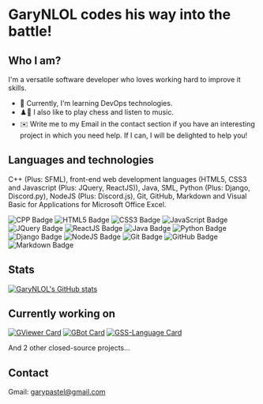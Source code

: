 # GaryNLOL codes his way into the battle!
## Who I am?
I'm a versatile software developer who loves working hard to improve it skills.

- 📙 Currently, I'm learning DevOps technologies.
- ♟️🎵 I also like to play chess and listen to music.
- ✉️ Write me to my Email in the contact section if you have an interesting project in which you need help. If I can, I will be delighted to help you!

## Languages and technologies
C++ (Plus: SFML), front-end web development languages (HTML5, CSS3 and Javascript (Plus: JQuery, ReactJS)), Java, SML, Python (Plus: Django, Discord.py), NodeJS (Plus: Discord.js), Git, GitHub, Markdown and Visual Basic for Applications for Microsoft Office Excel.

![CPP Badge](https://img.shields.io/badge/c++%20-%2300599C.svg?&style=for-the-badge&logo=c%2B%2B&ogoColor=white)
![HTML5 Badge](https://img.shields.io/badge/html5%20-%23E34F26.svg?&style=for-the-badge&logo=html5&logoColor=white)
![CSS3 Badge](https://img.shields.io/badge/css3%20-%231572B6.svg?&style=for-the-badge&logo=css3&logoColor=white)
![JavaScript Badge](https://img.shields.io/badge/javascript%20-%23323330.svg?&style=for-the-badge&logo=javascript&logoColor=%23F7DF1E)
![JQuery Badge](https://img.shields.io/badge/jquery%20-%230769AD.svg?&style=for-the-badge&logo=jquery&logoColor=white)
![ReactJS Badge](https://img.shields.io/badge/react%20-%2320232a.svg?&style=for-the-badge&logo=react&logoColor=%2361DAFB)
![Java Badge](https://img.shields.io/badge/java-%23ED8B00.svg?&style=for-the-badge&logo=java&logoColor=white)
![Python Badge](https://img.shields.io/badge/python%20-%2314354C.svg?&style=for-the-badge&logo=python&logoColor=white)
![Django Badge](https://img.shields.io/badge/django%20-%23092E20.svg?&style=for-the-badge&logo=django&logoColor=white)
![NodeJS Badge](https://img.shields.io/badge/node.js%20-%2343853D.svg?&style=for-the-badge&logo=node.js&logoColor=white)
![Git Badge](https://img.shields.io/badge/git%20-%23F05033.svg?&style=for-the-badge&logo=git&logoColor=white)
![GitHub Badge](https://img.shields.io/badge/github%20-%23121011.svg?&style=for-the-badge&logo=github&logoColor=white)
![Markdown Badge](https://img.shields.io/badge/markdown-%23000000.svg?&style=for-the-badge&logo=markdown&logoColor=white)

## Stats
[![GaryNLOL's GitHub stats](https://github-readme-stats.vercel.app/api?username=GaryNLOL&show_icons=true&theme=tokyonight)](https://github.com/GaryNLOL)

## Currently working on
[![GViewer Card](https://github-readme-stats.vercel.app/api/pin/?username=GaryNLOL&repo=GViewer&theme=tokyonight)](https://github.com/GaryNLOL/GViewer)
[![GBot Card](https://github-readme-stats.vercel.app/api/pin/?username=GaryNLOL&repo=GBot&theme=tokyonight)](https://github.com/GaryNLOL/GBot)
[![GSS-Language Card](https://github-readme-stats.vercel.app/api/pin/?username=GaryNLOL&repo=GSS-Language&theme=tokyonight)](https://github.com/GaryNLOL/GSS-Language)

And 2 other closed-source projects...

## Contact
Gmail: garypastel@gmail.com
